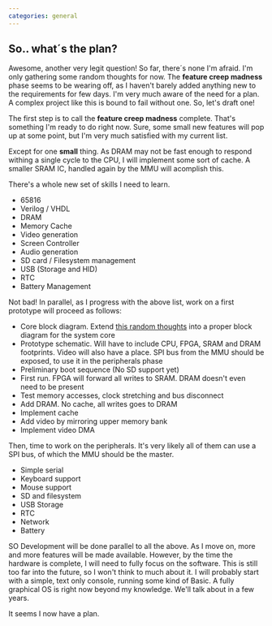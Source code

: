 ```yaml
---
categories: general
---
```


## So.. what´s the plan?

Awesome, another very legit question! So far, there´s none I'm afraid. I'm only gathering some random thoughts for now. The **feature creep madness** phase seems to be wearing off, as I haven't barely added anything new to the requirements for few days.
I'm very much aware of the need for a plan. A complex project like this is bound to fail without one. So, let's draft one!

The first step is to call the **feature creep madness** complete. That's something I'm ready to do right now. Sure, some small new features will pop up at some point, but I'm very much satisfied with my current list.

Except for one **small** thing. As DRAM may not be fast enough to respond withing a single cycle to the CPU, I will implement some sort of cache. A smaller SRAM IC, handled again by the MMU will acomplish this. 

There's a whole new set of skills I need to learn. 

- 65816
- Verilog / VHDL
- DRAM
- Memory Cache
- Video generation
- Screen Controller
- Audio generation
- SD card / Filesystem management
- USB (Storage and HID)
- RTC
- Battery Management

Not bad! In parallel, as I progress with the above list, work on a first prototype will proceed as follows:

- Core block diagram. Extend [this random thoughts](/nova64/architecture/2022/12/16/some-random-thoughts.html) into a proper block diagram for the system core
- Prototype schematic. Will have to include CPU, FPGA, SRAM and DRAM footprints. Video will also have a place. SPI bus from the MMU should be exposed, to use it in the peripherals phase
- Preliminary boot sequence (No SD support yet)
- First run. FPGA will forward all writes to SRAM. DRAM doesn't even need to be present
- Test memory accesses, clock stretching and bus disconnect 
- Add DRAM. No cache, all writes goes to DRAM
- Implement cache
- Add video by mirroring upper memory bank
- Implement video DMA

Then, time to work on the peripherals. It's very likely all of them can use a SPI bus, of which the MMU should be the master. 

- Simple serial
- Keyboard support
- Mouse support
- SD and filesystem
- USB Storage
- RTC
- Network
- Battery

SO Development will be done parallel to all the above. As I move on, more and more features will be made available. However, by the time the hardware is complete, I will need to fully focus on the software. This is still too far into the future, so I won't think to much about it. I will probably start with a simple, text only console, running some kind of Basic. A fully graphical OS is right now beyond my knowledge. We'll talk about in a few years.

It seems I now have a plan.



